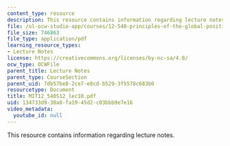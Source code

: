 ```yaml
---
content_type: resource
description: This resource contains information regarding lecture notes.
file: /ol-ocw-studio-app/courses/12-540-principles-of-the-global-positioning-system-spring-2012/134733d930a8fa1945d2c03bbb9e7e16_MIT12_540S12_lec10.pdf
file_size: 746863
file_type: application/pdf
learning_resource_types:
- Lecture Notes
license: https://creativecommons.org/licenses/by-nc-sa/4.0/
ocw_type: OCWFile
parent_title: Lecture Notes
parent_type: CourseSection
parent_uid: 7db57be8-2ce7-e0cd-b529-3f5578c683b0
resourcetype: Document
title: MIT12_540S12_lec10.pdf
uid: 134733d9-30a8-fa19-45d2-c03bbb9e7e16
video_metadata:
  youtube_id: null
---
```

This resource contains information regarding lecture notes.